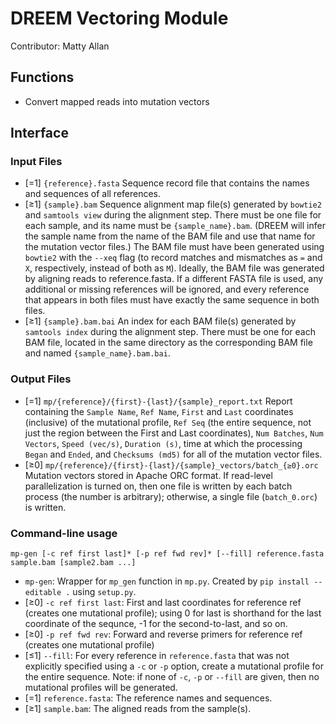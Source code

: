 # DREEM Vectoring Module
Contributor: Matty Allan

## Functions
- Convert mapped reads into mutation vectors


## Interface

### Input Files
- [=1] ```{reference}.fasta``` Sequence record file that contains the names and sequences of all references.
- [≥1] ```{sample}.bam``` Sequence alignment map file(s) generated by ```bowtie2``` and ```samtools view``` during the alignment step. There must be one file for each sample, and its name must be ```{sample_name}.bam```. (DREEM will infer the sample name from the name of the BAM file and use that name for the mutation vector files.) The BAM file must have been generated using ```bowtie2``` with the ```--xeq``` flag (to record matches and mismatches as ```=``` and ```X```, respectively, instead of both as ```M```). Ideally, the BAM file was generated by aligning reads to reference.fasta. If a different FASTA file is used, any additional or missing references will be ignored, and every reference that appears in both files must have exactly the same sequence in both files.
- [≥1] ```{sample}.bam.bai``` An index for each BAM file(s) generated by ```samtools index``` during the alignment step. There must be one for each BAM file, located in the same directory as the corresponding BAM file and named ```{sample_name}.bam.bai```.

### Output Files
- [=1] ```mp/{reference}/{first}-{last}/{sample}_report.txt``` Report containing the ```Sample Name```, ```Ref Name```, ```First``` and ```Last``` coordinates (inclusive) of the mutational profile, ```Ref Seq``` (the entire sequence, not just the region between the First and Last coordinates), ```Num Batches```, ```Num Vectors```, ```Speed (vec/s)```, ```Duration (s)```, time at which the processing ```Began``` and ```Ended```, and ```Checksums (md5)``` for all of the mutation vector files.
- [≥0] ```mp/{reference}/{first}-{last}/{sample}_vectors/batch_{≥0}.orc``` Mutation vectors stored in Apache ORC format. If read-level parallelization is turned on, then one file is written by each batch process (the number is arbitrary); otherwise, a single file (```batch_0.orc```) is written.

### Command-line usage
```mp-gen [-c ref first last]* [-p ref fwd rev]* [--fill] reference.fasta sample.bam [sample2.bam ...]```
- ```mp-gen```: Wrapper for ```mp_gen``` function in ```mp.py```. Created by ```pip install --editable .``` using ```setup.py```.
- [≥0] ```-c ref first last```: First and last coordinates for reference ref (creates one mutational profile); using 0 for last is shorthand for the last coordinate of the sequnce, -1 for the second-to-last, and so on.
- [≥0] ```-p ref fwd rev```: Forward and reverse primers for reference ref (creates one mutational profile)
- [≤1] ```--fill```: For every reference in ```reference.fasta``` that was not explicitly specified using a ```-c``` or ```-p``` option, create a mutational profile for the entire sequence. Note: if none of ```-c```, ```-p``` or ```--fill``` are given, then no mutational profiles will be generated.
- [=1] ```reference.fasta```: The reference names and sequences.
- [≥1] ```sample.bam```: The aligned reads from the sample(s).
